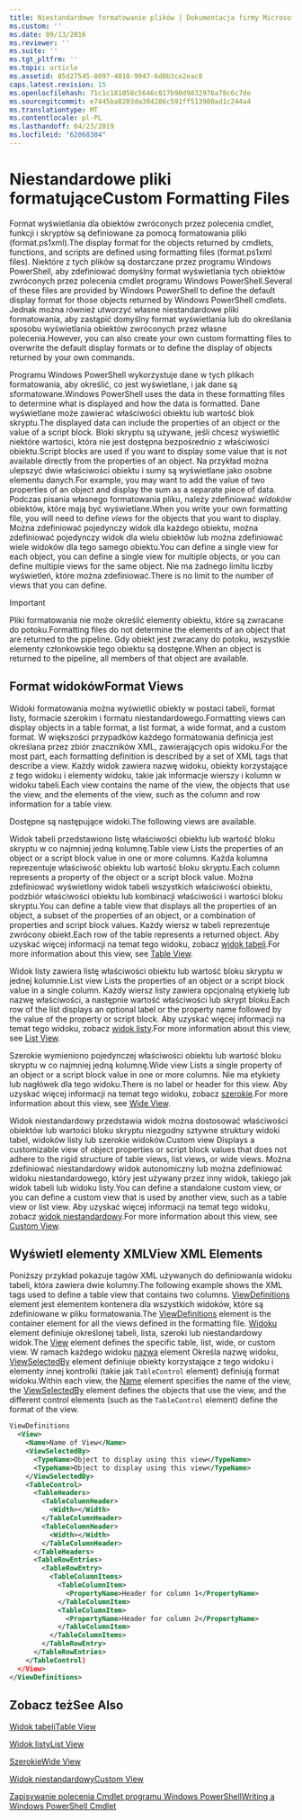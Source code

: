 ```yaml
---
title: Niestandardowe formatowanie plików | Dokumentacja firmy Microsoft
ms.custom: ''
ms.date: 09/13/2016
ms.reviewer: ''
ms.suite: ''
ms.tgt_pltfrm: ''
ms.topic: article
ms.assetid: 85d27545-8097-4010-9947-6d8b3ce2eac0
caps.latest.revision: 15
ms.openlocfilehash: 71c1c181058c5646c817b90d9832976a78c6c7de
ms.sourcegitcommit: e7445ba8203da304286c591ff513900ad1c244a4
ms.translationtype: MT
ms.contentlocale: pl-PL
ms.lasthandoff: 04/23/2019
ms.locfileid: "62068304"
---
```

# <a name="custom-formatting-files"></a><span data-ttu-id="16fb8-102">Niestandardowe pliki formatujące</span><span class="sxs-lookup"><span data-stu-id="16fb8-102">Custom Formatting Files</span></span>

<span data-ttu-id="16fb8-103">Format wyświetlania dla obiektów zwróconych przez polecenia cmdlet, funkcji i skryptów są definiowane za pomocą formatowania pliki (format.ps1xml).</span><span class="sxs-lookup"><span data-stu-id="16fb8-103">The display format for the objects returned by cmdlets, functions, and scripts are defined using formatting files (format.ps1xml files).</span></span> <span data-ttu-id="16fb8-104">Niektóre z tych plików są dostarczane przez programu Windows PowerShell, aby zdefiniować domyślny format wyświetlania tych obiektów zwróconych przez polecenia cmdlet programu Windows PowerShell.</span><span class="sxs-lookup"><span data-stu-id="16fb8-104">Several of these files are provided by Windows PowerShell to define the default display format for those objects returned by Windows PowerShell cmdlets.</span></span> <span data-ttu-id="16fb8-105">Jednak można również utworzyć własne niestandardowe pliki formatowania, aby zastąpić domyślny format wyświetlania lub do określania sposobu wyświetlania obiektów zwróconych przez własne polecenia.</span><span class="sxs-lookup"><span data-stu-id="16fb8-105">However, you can also create your own custom formatting files to overwrite the default display formats or to define the display of objects returned by your own commands.</span></span>

<span data-ttu-id="16fb8-106">Programu Windows PowerShell wykorzystuje dane w tych plikach formatowania, aby określić, co jest wyświetlane, i jak dane są sformatowane.</span><span class="sxs-lookup"><span data-stu-id="16fb8-106">Windows PowerShell uses the data in these formatting files to determine what is displayed and how the data is formatted.</span></span> <span data-ttu-id="16fb8-107">Dane wyświetlane może zawierać właściwości obiektu lub wartość blok skryptu.</span><span class="sxs-lookup"><span data-stu-id="16fb8-107">The displayed data can include the properties of an object or the value of a script block.</span></span>  <span data-ttu-id="16fb8-108">Bloki skryptu są używane, jeśli chcesz wyświetlić niektóre wartości, która nie jest dostępna bezpośrednio z właściwości obiektu.</span><span class="sxs-lookup"><span data-stu-id="16fb8-108">Script blocks are used if you want to display some value that is not available directly from the properties of an object.</span></span> <span data-ttu-id="16fb8-109">Na przykład można ulepszyć dwie właściwości obiektu i sumy są wyświetlane jako osobne elementu danych.</span><span class="sxs-lookup"><span data-stu-id="16fb8-109">For example, you may want to add the value of two properties of an object and display the sum as a separate piece of data.</span></span> <span data-ttu-id="16fb8-110">Podczas pisania własnego formatowania pliku, należy zdefiniować *widoków* obiektów, które mają być wyświetlane.</span><span class="sxs-lookup"><span data-stu-id="16fb8-110">When you write your own formatting file, you will need to define *views* for the objects that you want to display.</span></span> <span data-ttu-id="16fb8-111">Można zdefiniować pojedynczy widok dla każdego obiektu, można zdefiniować pojedynczy widok dla wielu obiektów lub można zdefiniować wiele widoków dla tego samego obiektu.</span><span class="sxs-lookup"><span data-stu-id="16fb8-111">You can define a single view for each object, you can define a single view for multiple objects, or you can define multiple views for the same object.</span></span> <span data-ttu-id="16fb8-112">Nie ma żadnego limitu liczby wyświetleń, które można zdefiniować.</span><span class="sxs-lookup"><span data-stu-id="16fb8-112">There is no limit to the number of views that you can define.</span></span>

> [!IMPORTANT]
> <span data-ttu-id="16fb8-113">Pliki formatowania nie może określić elementy obiektu, które są zwracane do potoku.</span><span class="sxs-lookup"><span data-stu-id="16fb8-113">Formatting files do not determine the elements of an object that are returned to the pipeline.</span></span> <span data-ttu-id="16fb8-114">Gdy obiekt jest zwracany do potoku, wszystkie elementy członkowskie tego obiektu są dostępne.</span><span class="sxs-lookup"><span data-stu-id="16fb8-114">When an object is returned to the pipeline, all members of that object are available.</span></span>

## <a name="format-views"></a><span data-ttu-id="16fb8-115">Format widoków</span><span class="sxs-lookup"><span data-stu-id="16fb8-115">Format Views</span></span>

<span data-ttu-id="16fb8-116">Widoki formatowania można wyświetlić obiekty w postaci tabeli, format listy, formacie szerokim i formatu niestandardowego.</span><span class="sxs-lookup"><span data-stu-id="16fb8-116">Formatting views can display objects in a table format, a list format, a wide format, and a custom format.</span></span> <span data-ttu-id="16fb8-117">W większości przypadków każdego formatowania definicja jest określana przez zbiór znaczników XML, zawierających opis widoku.</span><span class="sxs-lookup"><span data-stu-id="16fb8-117">For the most part, each formatting definition is described by a set of XML tags that describe a view.</span></span> <span data-ttu-id="16fb8-118">Każdy widok zawiera nazwę widoku, obiekty korzystające z tego widoku i elementy widoku, takie jak informacje wierszy i kolumn w widoku tabeli.</span><span class="sxs-lookup"><span data-stu-id="16fb8-118">Each view contains the name of the view, the objects that use the view, and the elements of the view, such as the column and row information for a table view.</span></span>

<span data-ttu-id="16fb8-119">Dostępne są następujące widoki.</span><span class="sxs-lookup"><span data-stu-id="16fb8-119">The following views are available.</span></span>

<span data-ttu-id="16fb8-120">Widok tabeli przedstawiono listę właściwości obiektu lub wartość bloku skryptu w co najmniej jedną kolumnę.</span><span class="sxs-lookup"><span data-stu-id="16fb8-120">Table view Lists the properties of an object or a script block value in one or more columns.</span></span> <span data-ttu-id="16fb8-121">Każda kolumna reprezentuje właściwość obiektu lub wartość bloku skryptu.</span><span class="sxs-lookup"><span data-stu-id="16fb8-121">Each column represents a property of the object or a script block value.</span></span> <span data-ttu-id="16fb8-122">Można zdefiniować wyświetlony widok tabeli wszystkich właściwości obiektu, podzbiór właściwości obiektu lub kombinacji właściwości i wartości bloku skryptu.</span><span class="sxs-lookup"><span data-stu-id="16fb8-122">You can define a table view that displays all the properties of an object, a subset of the properties of an object, or a combination of properties and script block values.</span></span> <span data-ttu-id="16fb8-123">Każdy wiersz w tabeli reprezentuje zwrócony obiekt.</span><span class="sxs-lookup"><span data-stu-id="16fb8-123">Each row of the table represents a returned object.</span></span> <span data-ttu-id="16fb8-124">Aby uzyskać więcej informacji na temat tego widoku, zobacz [widok tabeli](../format/creating-a-table-view.md).</span><span class="sxs-lookup"><span data-stu-id="16fb8-124">For more information about this view, see [Table View](../format/creating-a-table-view.md).</span></span>

<span data-ttu-id="16fb8-125">Widok listy zawiera listę właściwości obiektu lub wartość bloku skryptu w jednej kolumnie.</span><span class="sxs-lookup"><span data-stu-id="16fb8-125">List view Lists the properties of an object or a script block value in a single column.</span></span> <span data-ttu-id="16fb8-126">Każdy wiersz listy zawiera opcjonalną etykietę lub nazwę właściwości, a następnie wartość właściwości lub skrypt bloku.</span><span class="sxs-lookup"><span data-stu-id="16fb8-126">Each row of the list displays an optional label or the property name followed by the value of the property or script block.</span></span> <span data-ttu-id="16fb8-127">Aby uzyskać więcej informacji na temat tego widoku, zobacz [widok listy](../format/creating-a-list-view.md).</span><span class="sxs-lookup"><span data-stu-id="16fb8-127">For more information about this view, see [List View](../format/creating-a-list-view.md).</span></span>

<span data-ttu-id="16fb8-128">Szerokie wymieniono pojedynczej właściwości obiektu lub wartość bloku skryptu w co najmniej jedną kolumnę.</span><span class="sxs-lookup"><span data-stu-id="16fb8-128">Wide view Lists a single property of an object or a script block value in one or more columns.</span></span> <span data-ttu-id="16fb8-129">Nie ma etykiety lub nagłówek dla tego widoku.</span><span class="sxs-lookup"><span data-stu-id="16fb8-129">There is no label or header for this view.</span></span> <span data-ttu-id="16fb8-130">Aby uzyskać więcej informacji na temat tego widoku, zobacz [szerokie](../format/creating-a-wide-view.md).</span><span class="sxs-lookup"><span data-stu-id="16fb8-130">For more information about this view, see [Wide View](../format/creating-a-wide-view.md).</span></span>

<span data-ttu-id="16fb8-131">Widok niestandardowy przedstawia widok można dostosować właściwości obiektów lub wartości bloku skryptu niezgodny sztywne struktury widoki tabel, widoków listy lub szerokie widoków.</span><span class="sxs-lookup"><span data-stu-id="16fb8-131">Custom view Displays a customizable view of object properties or script block values that does not adhere to the rigid structure of table views, list views, or wide views.</span></span> <span data-ttu-id="16fb8-132">Można zdefiniować niestandardowy widok autonomiczny lub można zdefiniować widoku niestandardowego, który jest używany przez inny widok, takiego jak widok tabeli lub widoku listy.</span><span class="sxs-lookup"><span data-stu-id="16fb8-132">You can define a standalone custom view, or you can define a custom view that is used by another view, such as a table view or list view.</span></span> <span data-ttu-id="16fb8-133">Aby uzyskać więcej informacji na temat tego widoku, zobacz [widok niestandardowy](../format/creating-custom-controls.md).</span><span class="sxs-lookup"><span data-stu-id="16fb8-133">For more information about this view, see [Custom View](../format/creating-custom-controls.md).</span></span>

## <a name="view-xml-elements"></a><span data-ttu-id="16fb8-134">Wyświetl elementy XML</span><span class="sxs-lookup"><span data-stu-id="16fb8-134">View XML Elements</span></span>

<span data-ttu-id="16fb8-135">Poniższy przykład pokazuje tagów XML używanych do definiowania widoku tabeli, która zawiera dwie kolumny.</span><span class="sxs-lookup"><span data-stu-id="16fb8-135">The following example shows the XML tags used to define a table view that contains two columns.</span></span> <span data-ttu-id="16fb8-136">[ViewDefinitions](../format/viewdefinitions-element-format.md) element jest elementem kontenera dla wszystkich widoków, które są zdefiniowane w pliku formatowania.</span><span class="sxs-lookup"><span data-stu-id="16fb8-136">The [ViewDefinitions](../format/viewdefinitions-element-format.md) element is the container element for all the views defined in the formatting file.</span></span> <span data-ttu-id="16fb8-137">[Widoku](../format/view-element-format.md) element definiuje określonej tabeli, lista, szeroki lub niestandardowy widok.</span><span class="sxs-lookup"><span data-stu-id="16fb8-137">The [View](../format/view-element-format.md) element defines the specific table, list, wide, or custom view.</span></span> <span data-ttu-id="16fb8-138">W ramach każdego widoku [nazwa](../format/name-element-for-view-format.md) element Określa nazwę widoku, [ViewSelectedBy](../format/viewselectedby-element-format.md) element definiuje obiekty korzystające z tego widoku i elementy innej kontrolki (takie jak `TableControl` element) definiują format widoku.</span><span class="sxs-lookup"><span data-stu-id="16fb8-138">Within each view, the [Name](../format/name-element-for-view-format.md) element specifies the name of the view, the [ViewSelectedBy](../format/viewselectedby-element-format.md) element defines the objects that use the view, and the different control elements (such as the `TableControl` element) define the format of the view.</span></span>

```xml
ViewDefinitions
  <View>
    <Name>Name of View</Name>
    <ViewSelectedBy>
      <TypeName>Object to display using this view</TypeName>
      <TypeName>Object to display using this view</TypeName>
    </ViewSelectedBy>
    <TableControl>
      <TableHeaders>
        <TableColumnHeader>
          <Width></Width>
        </TableColumnHeader>
        <TableColumnHeader>
          <Width></Width>
        </TableColumnHeader>
      </TableHeaders>
      <TableRowEntries>
        <TableRowEntry>
          <TableColumnItems>
            <TableColumnItem>
              <PropertyName>Header for column 1</PropertyName>
            </TableColumnItem>
            <TableColumnItem>
              <PropertyName>Header for column 2</PropertyName>
            </TableColumnItem>
          </TableColumnItems>
        </TableRowEntry>
      </TableRowEntries>
    </TableControl)
  </View>
</ViewDefinitions>

```

## <a name="see-also"></a><span data-ttu-id="16fb8-139">Zobacz też</span><span class="sxs-lookup"><span data-stu-id="16fb8-139">See Also</span></span>

[<span data-ttu-id="16fb8-140">Widok tabeli</span><span class="sxs-lookup"><span data-stu-id="16fb8-140">Table View</span></span>](../format/creating-a-table-view.md)

[<span data-ttu-id="16fb8-141">Widok listy</span><span class="sxs-lookup"><span data-stu-id="16fb8-141">List View</span></span>](../format/creating-a-list-view.md)

[<span data-ttu-id="16fb8-142">Szerokie</span><span class="sxs-lookup"><span data-stu-id="16fb8-142">Wide View</span></span>](../format/creating-a-wide-view.md)

[<span data-ttu-id="16fb8-143">Widok niestandardowy</span><span class="sxs-lookup"><span data-stu-id="16fb8-143">Custom View</span></span>](../format/creating-custom-controls.md)

[<span data-ttu-id="16fb8-144">Zapisywanie polecenia Cmdlet programu Windows PowerShell</span><span class="sxs-lookup"><span data-stu-id="16fb8-144">Writing a Windows PowerShell Cmdlet</span></span>](./writing-a-windows-powershell-cmdlet.md)

